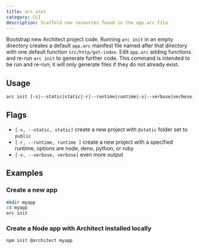 ```yaml
---
title: arc init
category: CLI
description: Scaffold new resources found in the app.arc file
---
```


Bootstrap new Architect project code. Running `arc init` in an empty directory creates a default `app.arc` manifest file named after that directory with one default function `src/http/get-index`. Edit `app.arc` adding functions and re-run `arc init` to generate further code. This command is intended to be run and re-run; it will only generate files if they do not already exist.

## Usage

```bash
arc init [-s|--static|static|-r|--runtime|runtime|-v|--verbose|verbose]
```

## Flags

- `[-s, --static, static]` create a new project with `@static` folder set to `public`
- `[-r, --runtime, runtime ]` create a new project with a specified runtime, options are node, deno, python, or ruby
- `[-v, --verbose, verbose]` even more output

## Examples

### Create a new app

```bash
mkdir myapp
cd myapp
arc init
```

### Create a Node app with Architect installed locally

```bash
npm init @architect myapp
```
